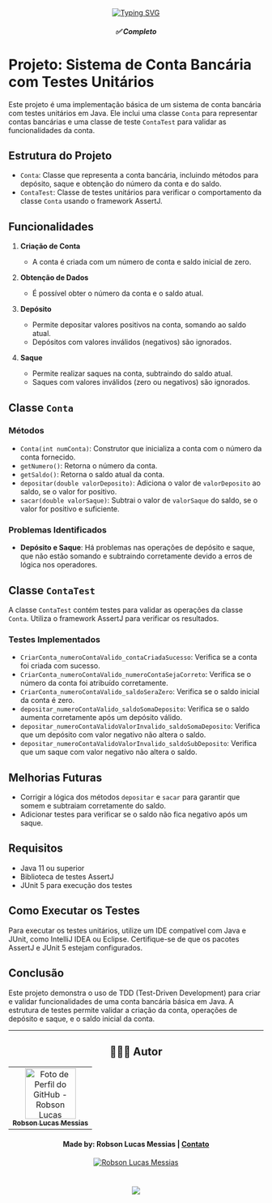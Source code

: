 <div align="center">
  <a href="https://git.io/typing-svg">
    <img src="https://readme-typing-svg.demolab.com?font=Silkscreen&size=20&duration=1500&pause=1000&center=true&vCenter=true&multiline=true&repeat=false&random=false&width=700&height=110&lines=TDD" 
    alt="Typing SVG" />
  </a>

  <h5 align="center"> 
    <b>✅ Completo</b>
  </h5>
</div>

# Projeto: Sistema de Conta Bancária com Testes Unitários

Este projeto é uma implementação básica de um sistema de conta bancária com testes unitários em Java. Ele inclui uma classe `Conta` para representar contas bancárias e uma classe de teste `ContaTest` para validar as funcionalidades da conta.

## Estrutura do Projeto

- `Conta`: Classe que representa a conta bancária, incluindo métodos para depósito, saque e obtenção do número da conta e do saldo.
- `ContaTest`: Classe de testes unitários para verificar o comportamento da classe `Conta` usando o framework AssertJ.

## Funcionalidades

1. **Criação de Conta**
   - A conta é criada com um número de conta e saldo inicial de zero.
   
2. **Obtenção de Dados**
   - É possível obter o número da conta e o saldo atual.
   
3. **Depósito**
   - Permite depositar valores positivos na conta, somando ao saldo atual.
   - Depósitos com valores inválidos (negativos) são ignorados.

4. **Saque**
   - Permite realizar saques na conta, subtraindo do saldo atual.
   - Saques com valores inválidos (zero ou negativos) são ignorados.

## Classe `Conta`

### Métodos

- `Conta(int numConta)`: Construtor que inicializa a conta com o número da conta fornecido.
- `getNumero()`: Retorna o número da conta.
- `getSaldo()`: Retorna o saldo atual da conta.
- `depositar(double valorDeposito)`: Adiciona o valor de `valorDeposito` ao saldo, se o valor for positivo.
- `sacar(double valorSaque)`: Subtrai o valor de `valorSaque` do saldo, se o valor for positivo e suficiente.

### Problemas Identificados

- **Depósito e Saque**: Há problemas nas operações de depósito e saque, que não estão somando e subtraindo corretamente devido a erros de lógica nos operadores.

## Classe `ContaTest`

A classe `ContaTest` contém testes para validar as operações da classe `Conta`. Utiliza o framework AssertJ para verificar os resultados.

### Testes Implementados

- `CriarConta_numeroContaValido_contaCriadaSucesso`: Verifica se a conta foi criada com sucesso.
- `CriarConta_numeroContaValido_numeroContaSejaCorreto`: Verifica se o número da conta foi atribuído corretamente.
- `CriarConta_numeroContaValido_saldoSeraZero`: Verifica se o saldo inicial da conta é zero.
- `depositar_numeroContaValido_saldoSomaDeposito`: Verifica se o saldo aumenta corretamente após um depósito válido.
- `depositar_numeroContaValidoValorInvalido_saldoSomaDeposito`: Verifica que um depósito com valor negativo não altera o saldo.
- `depositar_numeroContaValidoValorInvalido_saldoSubDeposito`: Verifica que um saque com valor negativo não altera o saldo.

## Melhorias Futuras

- Corrigir a lógica dos métodos `depositar` e `sacar` para garantir que somem e subtraiam corretamente do saldo.
- Adicionar testes para verificar se o saldo não fica negativo após um saque.

## Requisitos

- Java 11 ou superior
- Biblioteca de testes AssertJ
- JUnit 5 para execução dos testes

## Como Executar os Testes

Para executar os testes unitários, utilize um IDE compatível com Java e JUnit, como IntelliJ IDEA ou Eclipse. Certifique-se de que os pacotes AssertJ e JUnit 5 estejam configurados.

## Conclusão

Este projeto demonstra o uso de TDD (Test-Driven Development) para criar e validar funcionalidades de uma conta bancária básica em Java. A estrutura de testes permite validar a criação da conta, operações de depósito e saque, e o saldo inicial da conta.

---
<div align="center">

## 👩🏻‍💻 Autor <br>

<table>
  <tr>
    <td align="center">
      <a href="https://github.com/robsonlmds">
        <img src="https://avatars.githubusercontent.com/u/e?email=robsonlmds@hotmail.com&s=500" width="100px;" title="Autor Robson Lucas Messias" alt="Foto de Perfil do GitHub - Robson Lucas Messias"/><br>
        <sub>
          <b>Robson Lucas Messias</b>
        </sub>
      </a>
    </td>
  </tr>
</table>

</div>
 
<h4 align="center">
  Made by: Robson Lucas Messias | <a href="mailto:robsonlmds@hotmail.com">Contato</a>
</h4>

<p align="center">
  <a href="https://www.linkedin.com/in/r-lucas-messias/">
    <img alt="Robson Lucas Messias" src="https://img.shields.io/badge/LinkedIn-R.Lucas_Messias-0e76a8?style=flat&logoColor=white&logo=linkedin">
  </a>
</p>

<h1 align="center">
<img src="https://readme-typing-svg.herokuapp.com/?font=Silkscreen&size=35&center=true&vCenter=true&width=700&height=70&duration=5000&lines=Obrigado+pela+atenção!;" />
</h1>
